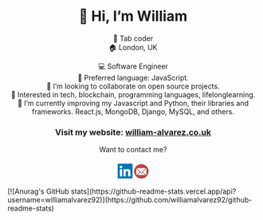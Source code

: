 <div align="center">
  
# 👋 Hi, I’m William

</div>

<div align="center">
🎹 Tab coder</br>
🏠 London, UK</br>

  💻 Software Engineer</br>
🤖 Preferred language: JavaScript.</br>
💞️ I’m looking to collaborate on open source projects.</br>
👀 Interested in tech, blockchain, programming languages, lifelonglearning.</br>
🌱 I’m currently improving my Javascript and Python, their libraries and frameworks. React.js, MongoDB, Django, MySQL, and others.</br>

</div>
<div align="center">
  
### Visit my website: <a href="https://william-alvarez.co.uk/">william-alvarez.co.uk</a>

Want to contact me?
  
</div>

####
<p align="center">
<a href="https://www.linkedin.com/in/williamalvarez92/" target="_blank"><img src="/Linkedin.png" alt="Linkedin" width="30"></a>
  <a href="mailto:williamalvarez672@gmail.com" target="_blank"><img src="/575009.png" alt="Email" width="29"></a>
</p>
[![Anurag's GitHub stats](https://github-readme-stats.vercel.app/api?username=williamalvarez92)](https://github.com/williamalvarez92/github-readme-stats)



